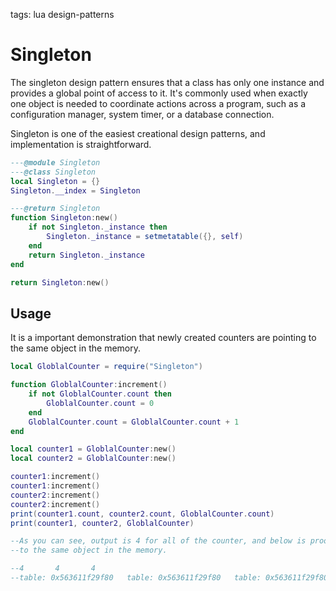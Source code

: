 <!-- Description: The singleton design pattern ensures that a class has only one instance and provides a global point of access to it. Check out the implementation in Lua programming language. -->

tags: lua design-patterns

# Singleton

The singleton design pattern ensures that a class has only one instance and provides a global point
of access to it. It's commonly used when exactly one object is needed to coordinate actions across
a program, such as a configuration manager, system timer, or a database connection.

Singleton is one of the easiest creational design patterns, and implementation is straightforward.

```lua
---@module Singleton
---@class Singleton
local Singleton = {}
Singleton.__index = Singleton

---@return Singleton
function Singleton:new()
	if not Singleton._instance then
		Singleton._instance = setmetatable({}, self)
	end
	return Singleton._instance
end

return Singleton:new()
```

## Usage

It is a important demonstration that newly created counters are pointing to the same object in the memory.

```lua
local GloblalCounter = require("Singleton")

function GloblalCounter:increment()
	if not GloblalCounter.count then
		GloblalCounter.count = 0
	end
	GloblalCounter.count = GloblalCounter.count + 1
end

local counter1 = GloblalCounter:new()
local counter2 = GloblalCounter:new()

counter1:increment()
counter1:increment()
counter2:increment()
counter2:increment()
print(counter1.count, counter2.count, GloblalCounter.count)
print(counter1, counter2, GloblalCounter)

--As you can see, output is 4 for all of the counter, and below is proof that these are pointing
--to the same object in the memory.

--4       4       4                                                               
--table: 0x563611f29f80   table: 0x563611f29f80   table: 0x563611f29f80
```